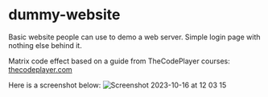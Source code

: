 # dummy-website
Basic website people can use to demo a web server. Simple login page with nothing else behind it.

Matrix code effect based on a guide from TheCodePlayer courses: [thecodeplayer.com](http://thecodeplayer.com/walkthrough/matrix-rain-animation-html5-canvas-javascript)

Here is a screenshot below:
![Screenshot 2023-10-16 at 12 03 15](https://github.com/vbnin/dummy-website/assets/31508339/fafc7d10-cffa-4530-9991-587ff95dd539)
